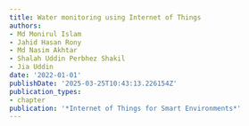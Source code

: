 ```yaml
---
title: Water monitoring using Internet of Things
authors:
- Md Monirul Islam
- Jahid Hasan Rony
- Md Nasim Akhtar
- Shalah Uddin Perbhez Shakil
- Jia Uddin
date: '2022-01-01'
publishDate: '2025-03-25T10:43:13.226154Z'
publication_types:
- chapter
publication: '*Internet of Things for Smart Environments*'
---
```

